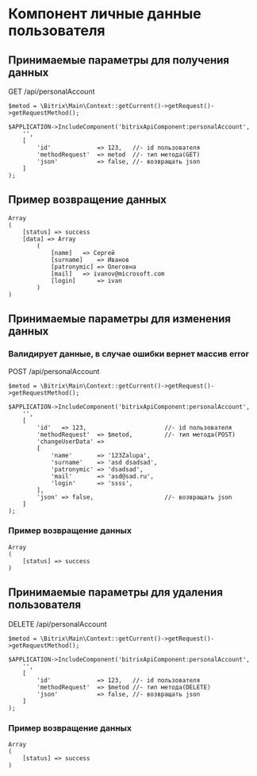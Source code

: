 # Компонент личные данные пользователя
## Принимаемые параметры для получения данных
GET /api/personalAccount
```
$metod = \Bitrix\Main\Context::getCurrent()->getRequest()->getRequestMethod();

$APPLICATION->IncludeComponent('bitrixApiComponent:personalAccount',
	'',
	[
		'id'             => 123,   //- id пользователя
		'methodRequest'  => metod  //- тип метода(GET)
		'json'           => false, //- возвращать json
	]
);
```
## Пример возвращение данных
```
Array
(
    [status] => success
    [data] => Array
        (
            [name] 	 => Сергей
            [surname] 	 => Иванов
            [patronymic] => Олеговна
            [mail] 	 => ivanov@microsoft.com
            [login] 	 => ivan
        )
)
```
## Принимаемые параметры для изменения данных
### Валидирует данные, в случае ошибки вернет массив error
POST /api/personalAccount

```
$metod = \Bitrix\Main\Context::getCurrent()->getRequest()->getRequestMethod();

$APPLICATION->IncludeComponent('bitrixApiComponent:personalAccount',
	'',
	[
		'id'   => 123,                   	//- id пользователя
		'methodRequest'  => $metod, 		//- тип метода(POST)
		'changeUserData' =>
		[
			'name'       => '123Zalupa',
			'surname'    => 'asd dsadsad',
			'patronymic' => 'dsadsad',
			'mail'       => 'asd@sad.ru',
			'login'      => 'ssss',
		],
		'json' => false,                 	//- возвращать json
	]
);
```
### Пример возвращение данных
```
Array
(
    [status] => success
)
```
## Принимаемые параметры для удаления пользователя
DELETE /api/personalAccount
```
$metod = \Bitrix\Main\Context::getCurrent()->getRequest()->getRequestMethod();

$APPLICATION->IncludeComponent('bitrixApiComponent:personalAccount',
	'',
	[
		'id'             => 123,   //- id пользователя
		'methodRequest'  => $metod //- тип метода(DELETE)
		'json'           => false, //- возвращать json
	]
);
```
### Пример возвращение данных
```
Array
(
    [status] => success
)
```
